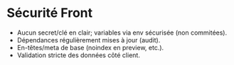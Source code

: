 # Sécurité Front

- Aucun secret/clé en clair; variables via env sécurisée (non commitées).
- Dépendances régulièrement mises à jour (audit).
- En-têtes/meta de base (noindex en preview, etc.).
- Validation stricte des données côté client.
